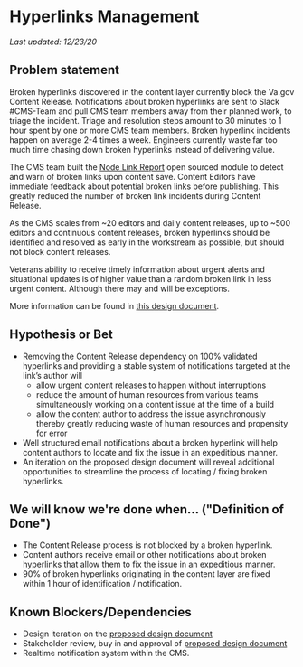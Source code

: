 # Hyperlinks Management

_Last updated: 12/23/20_

## Problem statement

Broken hyperlinks discovered in the content layer currently block the Va.gov Content Release. Notifications about broken hyperlinks are sent to Slack #CMS-Team and pull CMS team members away from their planned work, to triage the incident. Triage and resolution steps amount to 30 minutes to 1 hour spent by one or more CMS team members. Broken hyperlink incidents happen on average 2-4 times a week. Engineers currently waste far too much time chasing down broken hyperlinks instead of delivering value.

The CMS team built the [Node Link Report](https://www.drupal.org/project/node_link_report) open sourced module to detect and warn of broken links upon content save. Content Editors have immediate feedback about potential broken links before publishing. This greatly reduced the number of broken link incidents during Content Release.

As the CMS scales from ~20 editors and daily content releases, up to ~500 editors and continuous content releases, broken hyperlinks should be identified and resolved as early in the workstream as possible, but should not block content releases.

Veterans ability to receive timely information about urgent alerts and situational updates is of higher value than a random broken link in less urgent content. Although there may and will be exceptions.

More information can be found in [this design document](https://github.com/department-of-veterans-affairs/va.gov-team/blob/7785e85e3c68452857ec510ed5d2cb22bbd5f6cc/platform/engineering/design-docs/2020-09-27-broken-links.md).

## Hypothesis or Bet

* Removing the Content Release dependency on 100% validated hyperlinks and providing a stable system of notifications targeted at the link’s author will
   * allow urgent content releases to happen without interruptions
   * reduce the amount of human resources from various teams simultaneously working on a content issue at the time of a build
   * allow the content author to address the issue asynchronously thereby greatly reducing waste of human resources and propensity for error
* Well structured email notifications about a broken hyperlink will help content authors to locate and fix the issue in an expeditious manner.
* An iteration on the proposed design document will reveal additional opportunities to streamline the process of locating / fixing broken hyperlinks.

## We will know we're done when... ("Definition of Done")

* The Content Release process is not blocked by a broken hyperlink.
* Content authors receive email or other notifications about broken hyperlinks that allow them to fix the issue in an expeditious manner.
* 90% of broken hyperlinks originating in the content layer are fixed within 1 hour of identification / notification.

## Known Blockers/Dependencies

* Design iteration on the [proposed design document](https://github.com/department-of-veterans-affairs/va.gov-team/blob/7785e85e3c68452857ec510ed5d2cb22bbd5f6cc/platform/engineering/design-docs/2020-09-27-broken-links.md)
* Stakeholder review, buy in and approval of [proposed design document](https://github.com/department-of-veterans-affairs/va.gov-team/blob/7785e85e3c68452857ec510ed5d2cb22bbd5f6cc/platform/engineering/design-docs/2020-09-27-broken-links.md)
* Realtime notification system within the CMS.
